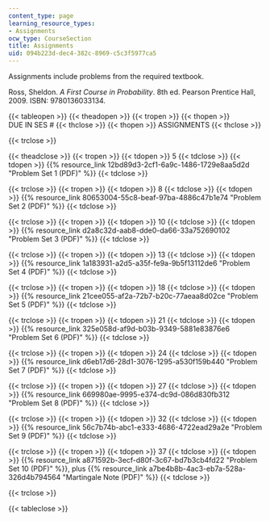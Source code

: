 ```yaml
---
content_type: page
learning_resource_types:
- Assignments
ocw_type: CourseSection
title: Assignments
uid: 094b223d-dec4-382c-8969-c5c3f5977ca5
---
```


Assignments include problems from the required textbook.

Ross, Sheldon. _A First Course in Probability_. 8th ed. Pearson Prentice Hall, 2009. ISBN: 9780136033134.

{{< tableopen >}}
{{< theadopen >}}
{{< tropen >}}
{{< thopen >}}
DUE IN SES #
{{< thclose >}}
{{< thopen >}}
ASSIGNMENTS
{{< thclose >}}

{{< trclose >}}

{{< theadclose >}}
{{< tropen >}}
{{< tdopen >}}
5
{{< tdclose >}}
{{< tdopen >}}
{{% resource_link 12bd89d3-2cf1-6a9c-1486-1729e8aa5d2d "Problem Set 1 (PDF)" %}}
{{< tdclose >}}

{{< trclose >}}
{{< tropen >}}
{{< tdopen >}}
8
{{< tdclose >}}
{{< tdopen >}}
{{% resource_link 80653004-55c8-beaf-97ba-4886c47b1e74 "Problem Set 2 (PDF)" %}}
{{< tdclose >}}

{{< trclose >}}
{{< tropen >}}
{{< tdopen >}}
10
{{< tdclose >}}
{{< tdopen >}}
{{% resource_link d2a8c32d-aab8-dde0-da66-33a752690102 "Problem Set 3 (PDF)" %}}
{{< tdclose >}}

{{< trclose >}}
{{< tropen >}}
{{< tdopen >}}
13
{{< tdclose >}}
{{< tdopen >}}
{{% resource_link 1a183931-a2d5-a35f-fe9a-9b5f13112de6 "Problem Set 4 (PDF)" %}}
{{< tdclose >}}

{{< trclose >}}
{{< tropen >}}
{{< tdopen >}}
18
{{< tdclose >}}
{{< tdopen >}}
{{% resource_link 21cee055-af2a-72b7-b20c-77aeaa8d02ce "Problem Set 5 (PDF)" %}}
{{< tdclose >}}

{{< trclose >}}
{{< tropen >}}
{{< tdopen >}}
21
{{< tdclose >}}
{{< tdopen >}}
{{% resource_link 325e058d-af9d-b03b-9349-5881e83876e6 "Problem Set 6 (PDF)" %}}
{{< tdclose >}}

{{< trclose >}}
{{< tropen >}}
{{< tdopen >}}
24
{{< tdclose >}}
{{< tdopen >}}
{{% resource_link d6eb17d6-28d1-3076-1295-a530f159b440 "Problem Set 7 (PDF)" %}}
{{< tdclose >}}

{{< trclose >}}
{{< tropen >}}
{{< tdopen >}}
27
{{< tdclose >}}
{{< tdopen >}}
{{% resource_link 669980ae-9995-e374-dc9d-086d830fb312 "Problem Set 8 (PDF)" %}}
{{< tdclose >}}

{{< trclose >}}
{{< tropen >}}
{{< tdopen >}}
32
{{< tdclose >}}
{{< tdopen >}}
{{% resource_link 56c7b74b-abc1-e333-4686-4722ead29a2e "Problem Set 9 (PDF)" %}}
{{< tdclose >}}

{{< trclose >}}
{{< tropen >}}
{{< tdopen >}}
37
{{< tdclose >}}
{{< tdopen >}}
{{% resource_link a871592b-3ecf-d80f-3c67-bd7b3cb4fd22 "Problem Set 10 (PDF)" %}}, plus {{% resource_link a7be4b8b-4ac3-eb7a-528a-326d4b794564 "Martingale Note (PDF)" %}}
{{< tdclose >}}

{{< trclose >}}

{{< tableclose >}}